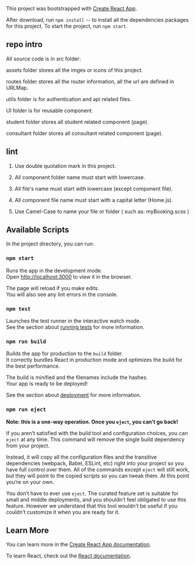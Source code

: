 This project was bootstrapped with [Create React App](https://github.com/facebook/create-react-app).

After download, run `npm install` -- to install all the dependencies packages for this project.
To start the project, run `npm start`.

## repo intro

All source code is in src folder:

assets folder stores all the imges or icons of this project.

routes folder stores all the router information, all the url are defined in URLMap.

utils folder is for authentication and api related files.

UI folder is for reusable component.

student folder stores all student related component (page).

consultant folder stores all consultant related component (page).

## lint

1. Use double quotation mark in this project.

2. All component folder name must start with lowercase.

3. All file's name must start with lowercase (except component file).

4. All component file name must start with a capital letter (Home.js).

5. Use Camel-Case to name your file or folder ( such as: myBooking.scss )

## Available Scripts

In the project directory, you can run:

### `npm start`

Runs the app in the development mode.<br />
Open [http://localhost:3000](http://localhost:3000) to view it in the browser.

The page will reload if you make edits.<br />
You will also see any lint errors in the console.

### `npm test`

Launches the test runner in the interactive watch mode.<br />
See the section about [running tests](https://facebook.github.io/create-react-app/docs/running-tests) for more information.

### `npm run build`

Builds the app for production to the `build` folder.<br />
It correctly bundles React in production mode and optimizes the build for the best performance.

The build is minified and the filenames include the hashes.<br />
Your app is ready to be deployed!

See the section about [deployment](https://facebook.github.io/create-react-app/docs/deployment) for more information.

### `npm run eject`

**Note: this is a one-way operation. Once you `eject`, you can’t go back!**

If you aren’t satisfied with the build tool and configuration choices, you can `eject` at any time. This command will remove the single build dependency from your project.

Instead, it will copy all the configuration files and the transitive dependencies (webpack, Babel, ESLint, etc) right into your project so you have full control over them. All of the commands except `eject` will still work, but they will point to the copied scripts so you can tweak them. At this point you’re on your own.

You don’t have to ever use `eject`. The curated feature set is suitable for small and middle deployments, and you shouldn’t feel obligated to use this feature. However we understand that this tool wouldn’t be useful if you couldn’t customize it when you are ready for it.

## Learn More

You can learn more in the [Create React App documentation](https://facebook.github.io/create-react-app/docs/getting-started).

To learn React, check out the [React documentation](https://reactjs.org/).

